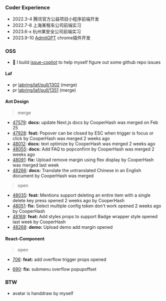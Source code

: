 ### Coder Experience
- 2022.3-4  腾讯官方公益项目小程序前端开发
- 2022.7-8 上海某租车公司前端实习
- 2023.6-x  杭州某安全公司前端实习
- 2023.9-10 [AdmitGPT](https://www.producthunt.com/products/admitgpt) chrome插件开发

### OSS
- 🔭 I build [issue-copliot](https://issue-copilot.vercel.app/) to help myself figure out some github repo issues

#### Laf
- pr [labring/laf/pull/1302](https://github.com/labring/laf/pull/1302)  (merge)
- pr [labring/laf/pull/1351](https://github.com/) (merge)

#### Ant Design
> merge

<ul><li><a target="_new" href="https://github.com/ant-design/ant-design/pull/47579">47579</a>: <strong>docs:</strong> update Next.js docs by CooperHash was merged on Feb 25</li><li><a target="_new" href="https://github.com/ant-design/ant-design/pull/47928">47928</a>: <strong>feat:</strong> Popover can be closed by ESC when trigger is focus or click by CooperHash was merged 2 weeks ago</li><li><a target="_new" href="https://github.com/ant-design/ant-design/pull/48012">48012</a>: <strong>docs:</strong> text optimize by CooperHash was merged 2 weeks ago</li><li><a target="_new" href="https://github.com/ant-design/ant-design/pull/48055">48055</a>: <strong>docs:</strong> Add FAQ to popconfirm by CooperHash was merged 2 weeks ago</li><li><a target="_new" href="https://github.com/ant-design/ant-design/pull/48091">48091</a>: <strong>fix:</strong> Upload remove margin using flex display by CooperHash was merged last week</li><li><a target="_new" href="https://github.com/ant-design/ant-design/pull/48266">48266</a>: <strong>docs:</strong> Translate the untranslated Chinese in an English document by CooperHash was merged</li></ul>

> open

<ul><li><a target="_new" href="https://github.com/ant-design/ant-design/pull/48035">48035</a>: <strong>feat:</strong> Mentions support deleting an entire item with a single delete key press opened 2 weeks ago by CooperHash</li><li><a target="_new" href="https://github.com/ant-design/ant-design/pull/48051">48051</a>: <strong>fix:</strong> Select multiple config token don't work opened 2 weeks ago by CooperHash</li><li><a target="_new" href="https://github.com/ant-design/ant-design/pull/48169">48169</a>: <strong>feat:</strong> Add styles props to support Badge wrapper style opened last week by CooperHash</li><li><a target="_new" href="https://github.com/ant-design/ant-design/pull/48268">48268</a>: <strong>demo:</strong> Upload demo add margin opened</li></ul>

#### React-Component
> open

<ul><li><a target="_new" href="https://github.com/react-component/tabs/pull/706">706</a>: <strong>feat:</strong> add overflow trigger props opened</li></ul>

<ul><li><a target="_new" href="https://github.com/react-component/menu/pull/690">690</a>: <strong>fix:</strong> submenu overflow popupoffset</li></ul>


### BTW
- avatar is handdraw by myself


<!--
**CooperHash/CooperHash** is a ✨ _special_ ✨ repository because its `README.md` (this file) appears on your GitHub profile.

Here are some ideas to get you started:

- 🔭 I’m currently working on ...
- 🌱 I’m currently learning ...
- 👯 I’m looking to collaborate on ...
- 🤔 I’m looking for help with ...
- 💬 Ask me about ...
- 📫 How to reach me: ...
- 😄 Pronouns: ...
- ⚡ Fun fact: ...
-->


